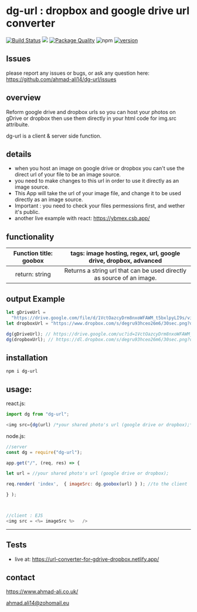 # dg-url : dropbox and google drive url converter

[![Build Status](https://travis-ci.org/aa947/dg-url.svg?branch=master)](https://travis-ci.org/ahmad-ali14/dg-url) ![](https://david-dm.org/ahmad-ali14/dg-url.svg)
[![Package Quality](https://npm.packagequality.com/shield/dg-url.svg)](https://packagequality.com/#?package=dg-url)
![npm](https://img.shields.io/npm/dt/dg-url)
[![version](https://img.shields.io/badge/version-1.3.0-blue)](#)

## Issues

please report any issues or bugs, or ask any question here: <https://github.com/ahmad-ali14/dg-url/issues>

## overview

Reform google drive and dropbox urls so you can host your photos on gDrive or dropbox then use them directly in your html code for img.src attribuite.

dg-url is a client & server side function.

## details

- when you host an image on google drive or dropbox you can't use the direct url of your file to be an image source.
- you need to make changes to this url in order to use it directly as an image source.
- This App will take the url of your image file, and change it to be used directly as an image source.
- Important : you need to check your files permessions first, and wether it's public.
- another live example with react: https://ybmex.csb.app/

## functionality

| Function title: goobox |   tags: image hosting, regex, url, google drive, dropbox, advanced    |
| :--------------------: | :-------------------------------------------------------------------: |
|     return: string     | Returns a string url that can be used directly as source of an image. |

## output Example

```js
let gDriveUrl =
  "https://drive.google.com/file/d/1VctOazcyDrm8nxoWFAWM_t5bxlpyLI9s/view?usp=sharing";
let dropboxUrl = "https://www.dropbox.com/s/degru93hceo26m6/30sec.png?dl=0";

dg(gDriveUrl); // https://drive.google.com/uc?id=1VctOazcyDrm8nxoWFAWM_t5bxlpyLI9s
dg(dropboxUrl); // https://dl.dropbox.com/s/degru93hceo26m6/30sec.png?dl=0
```

## installation

`npm i dg-url`

## usage:

react.js:

```javascript
import dg from "dg-url";

<img src={dg(url) /*your shared photo's url (google drive or dropbox);*/} />;
```

node.js:

```javascript
//server
const dg = require("dg-url");

app.get("/", (req, res) => {

let url = //your shared photo's url (google drive or dropbox);

req.render( 'index',  { imageSrc: dg.goobox(url) } ); //to the client

} );



//client : EJS
<img src = <%= imageSrc %>   />


```

<hr />

## Tests

- live at: https://url-converter-for-gdrive-dropbox.netlify.app/

## contact

https://www.ahmad-ali.co.uk/

ahmad.ali14@zohomail.eu
